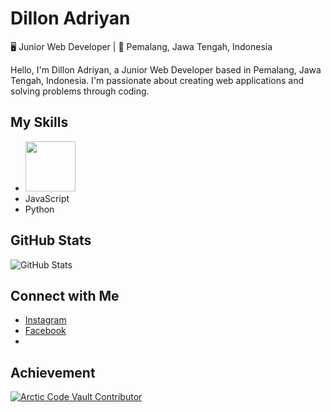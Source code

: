 # Dillon Adriyan
🖥️ Junior Web Developer | 🚩 Pemalang, Jawa Tengah, Indonesia


Hello, I'm Dillon Adriyan, a Junior Web Developer based in Pemalang, Jawa Tengah, Indonesia. I'm passionate about creating web applications and solving problems through coding.

## My Skills
- <img src="https://upload.wikimedia.org/wikipedia/commons/2/27/PHP-logo.svg" width="auto" height="80">
- JavaScript
- Python

## GitHub Stats
![GitHub Stats](https://github-readme-stats.vercel.app/api?username=dillonadriyan&show_icons=true&count_private=true)

## Connect with Me
- [Instagram](https://www.instagram.com/dllnadryn)
- [Facebook](https://www.facebook.com/di.lon.7330)
- 
## Achievement
[![Arctic Code Vault Contributor](https://img.shields.io/badge/Arctic%20Code%20Vault-Contributor-brightgreen)](https://github.com/dillonadriyan)
<!---
DillonAdriyan/DillonAdriyan is a ✨ special ✨ repository because its `README.md` (this file) appears on your GitHub profile.
You can click the Preview link to take a look at your changes.
--->
